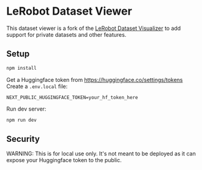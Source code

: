 # LeRobot Dataset Viewer

This dataset viewer is a fork of the [LeRobot Dataset Visualizer](https://huggingface.co/spaces/lerobot/visualize_dataset) to add support for private datasets and other features.

## Setup

```bash
npm install
```

Get a Huggingface token from https://huggingface.co/settings/tokens
Create a `.env.local` file:

```
NEXT_PUBLIC_HUGGINGFACE_TOKEN=your_hf_token_here
```

Run dev server:

```bash
npm run dev
```

## Security

WARNING: This is for local use only. It's not meant to be deployed as it can expose your Huggingface token to the public.
